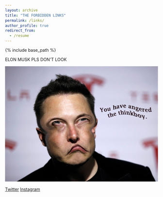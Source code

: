 ```yaml
---
layout: archive
title: "THE FORBIDDEN LINKS"
permalink: /links/
author_profile: true
redirect_from:
  - /resume
---
```


{% include base_path %}

ELON MUSK PLS DON'T LOOK


![thinkboy](/images/thinkboy.jpg)


[Twitter](https://twitter.com/Powerzzs)
[Instagram](https://www.instagram.com/powerzs/)
